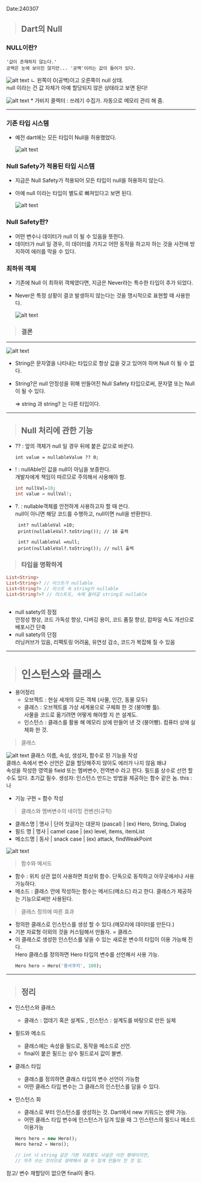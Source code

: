 Date:240307

> ## Dart의 Null

 ### NULL이란?  
    '값이 존재하지 않는다.'  
    공백은 눈에 보이진 않지만... '공백'이라는 값이 들어가 있다.  
![alt text](image-3.png)
 ㄴ 왼쪽이 0(공백)이고 오른쪽이 null 상태.  
 null 이라는 건 값 자체가 아예 할당되지 않은 상태라고 보면 된다!  

 ![alt text](image-7.png)
    * 가비지 콜렉터 : 쓰레기 수집가. 자동으로 메모리 관리 해 줌.

---- 

### 기존 타입 시스템
- 예전 dart에는 모든 타입이 Null을 허용했었다.
  
    ![alt text](image-4.png)

### Null Safety가 적용된 타입 시스템
- 지금은 Null Safety가 적용되어 모든 타입이 null을 허용하지 않는다.  
- 아예 null 이라는 타입이 별도로 빠져있다고 보면 된다.
  
    ![alt text](image-11.png)

### Null Safety란?
- 어떤 변수나 데이터가 null 이 될 수 있음을 뜻한다.
- 데이터가 null 일 경우, 이 데이터를 가지고 어떤 동작을 하고자 하는 것을 사전에 방지하여 에러를 막을 수 있다.

### 최하위 객체  
- 기존에 Null 이 최하위 객체였다면, 지금은 Never라는 특수한 타입이 추가 되었다.
- Never은 특정 상황이 결코 발생하지 않는다는 것을 명시적으로 표현할 때 사용한다. 
  
    ![alt text](image-6.png)
  

> ### 결론  
----  
![alt text](image-10.png)
  
  - String은 문자열을 나타내는 타입으로 항상 값을 갖고 있어야 하며 Null 이 될 수 없다.
  - String?은 null 안정성을 위해 만들어진 Null Safety 타입으로써, 문자열 또는 Null 이 될 수 있다.
  
    => string 과 string? 는 다른 타입이다.  

----  
 

> ## Null 처리에 관한 기능
-  ??  : 앞의 객체가 null 일 경우 뒤에 붙은 값으로 바꾼다.
 
    ~~~
    int value = nullableValue ?? 0;
    ~~~

-  ! : nullAble인 값을 null이 아님을 보증한다.  
개발자에게 책임이 따르므로 주의해서 사용해야 함.
    ~~~ dart
    int nullVal=10;
    int value = nullVal!;
    ~~~
    
-  ?.  :  nullable객체를 안전하게 사용하고자 할 때 쓴다.  
  null이 아니면 해당 코드를 수행하고, null이면 null을 반환한다.  

    ~~~
     int? nullableVal =10;
     print(nullableVal?.toString()); // 10 출력

     int? nullableVal =null;
     print(nullableVal?.toString()); // null 출력
    ~~~


> ### 타입을 명확하게
~~~dart
List<String>
List<String>? // 리스트가 nullable
List<String?> // 리스트 속 string이 nullable
List<String?>? // 리스트도, 속에 들어갈 string도 nullable
    
~~~
- null satety의 장점  
   안정성 향상, 코드 가독성 향상, 디버깅 용이, 코드 품질 향상, 캄파일 속도 개선으로 배포시간 단축
- null satety의 단점  
   러닝커브가 있음, 리팩토링 어려움, 유연성 감소, 코드가 복잡해 질 수 있음


----  


> # 인스턴스와 클래스  
> 
- 용어정리
  - 오브젝트 : 현실 세개의 모든 객체 (사물, 인간, 동물 모두)
  - 클래스 : 오브젝트를 가상 세계용으로 구체화 한 것 (붕어빵 틀).  
            사물을 코드로 옮기려면 어떻게 해야할 지 쓴 설계도.
  - 인스턴스 : 클래스를 활용 해 메모리 상에 만들어 낸 것 (붕어빵). 컴퓨터 상에 실체화 한 것.

> 클래스

   ![alt text](image-8.png)
  클래스 이름, 속성, 생성자, 함수로 된 기능을 작성  
  클래스 속에서 변수 선언은 값을 할당해주지 않아도 에러가 나지 않음 왜냐  
  속성을 작성한 영역을 field 또는 멤버변수, 전역변수 라고 한다.
  필드를 상수로 선언 할 수도 있다. 초기값 필수.
  생성자: 인스턴스 만드는 방법을 제공하는 함수 같은 놈. this : 나

  - 기능 구현 = 함수 작성  
  
> 클래스와 멤버변수의 네이밍 컨벤션(규칙)
  - 클래스명 | 명사 | 단어 첫글자는 대문자 (pascal) | (ex) Hero, String, Dialog
  - 필드 명 | 명사 | camel case | (ex) level, items, itemList
  - 메소드명 | 동사 | snack case | (ex) attack, findWeakPoint  
  
  ![alt text](image-9.png)
  
> 함수와 메서드  
 
  - 함수 : 위치 상관 없이 사용하면 최상위 함수. 단독으로 동작하고 아무곳에서나 사용 가능하다.
  - 메소드 : 클래스 안에 작성하는 함수는 메서드(메소드) 라고 한다. 클래스가 제공하는 기능으로써만 사용된다.

> 클래스 정의에 따른 효과
  -   정의한 클래스로 인스턴스를 생성 할 수 있다.(메모리에 데이터를 만든다.)
  -   기본 자료형 이외의 것을 커스텀해서 만들자. = 클래스
  -   이 클래스로 생성한 인스턴스를 넣을 수 있는 새로운 변수의 타입이 이용 가능해 진다.  
      Hero 클래스를 정의하면 Hero 타입의 변수를 선언해서 사용 가능.
      ~~~dart
      Hero hero = Hero('용사쿠키', 100);
      ~~~

----
> ## 정리
- 인스턴스와 클래스
  - 클래스 : 껍데기 혹은 설계도 , 인스턴스 : 설계도를 바탕으로 만든 실체  
  
- 필드와 메소드
  - 클래스에는 속성을 필드로, 동작을 메소드로 선언.
  - final이 붙은 필드는 상수 필드로서 값이 불변.  
  
- 클래스 타입
  - 클래스를 정의하면 클래스 타입의 변수 선언이 가능함
  - 어떤 클래스 타입 변수는 그 클래스의 인스턴스를 담을 수 있다.  
  
- 인스턴스 화
  - 클래스로 부터 인스턴스를 생성하는 것. Dart에서 new 키워드는 생략 가능.
  - 어떤 클래스 타입 변수에 인스턴스가 담겨 있을 때 그 인스턴스의 필드나 메소드 이용가능  
   
  
  ~~~dart
  Hero hero = new Hero();
  Hero hero2 = Hero();

  // int 나 string 같은 기본 자료형도 사실은 이런 형태이지만, 
  // 자주 쓰는 것이므로 생략해서 쓸 수 있게 만들어 진 것 임.
  ~~~

참고/ 변수 재할당이 없으면 final이 좋다.